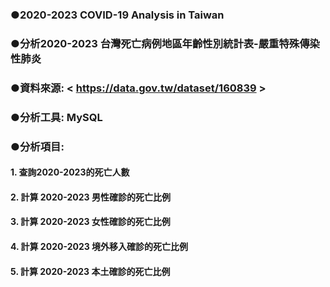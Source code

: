 ### ●2020-2023 COVID-19 Analysis in Taiwan
### **●分析2020-2023 台灣死亡病例地區年齡性別統計表-嚴重特殊傳染性肺炎**  
### **●資料來源:** < https://data.gov.tw/dataset/160839 >  
### ●分析工具: MySQL 
### __●分析項目:__   
####  	1. 查詢2020-2023的死亡人數  
####  	2.  計算 2020-2023 男性確診的死亡比例   
####  	3. 計算 2020-2023 女性確診的死亡比例  
####  	4. 	計算 2020-2023 境外移入確診的死亡比例  
####  	5. 	計算 2020-2023 本土確診的死亡比例
													
										
